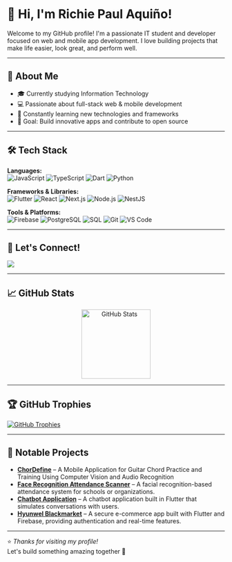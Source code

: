 # 👋 Hi, I'm Richie Paul Aquiño!

Welcome to my GitHub profile! I'm a passionate IT student and developer focused on web and mobile app development. I love building projects that make life easier, look great, and perform well.

---

## 🚀 About Me

- 🎓 Currently studying Information Technology  
- 💻 Passionate about full-stack web & mobile development  
- 🧠 Constantly learning new technologies and frameworks  
- 🎯 Goal: Build innovative apps and contribute to open source  

---

## 🛠️ Tech Stack

**Languages:**  
![JavaScript](https://img.shields.io/badge/-JavaScript-F7DF1E?style=flat-square&logo=javascript&logoColor=black)
![TypeScript](https://img.shields.io/badge/-TypeScript-3178C6?style=flat-square&logo=typescript&logoColor=white)
![Dart](https://img.shields.io/badge/-Dart-0175C2?style=flat-square&logo=dart&logoColor=white)
![Python](https://img.shields.io/badge/-Python-3776AB?style=flat-square&logo=python&logoColor=white)

**Frameworks & Libraries:**  
![Flutter](https://img.shields.io/badge/-Flutter-02569B?style=flat-square&logo=flutter&logoColor=white)
![React](https://img.shields.io/badge/-React-20232A?style=flat-square&logo=react&logoColor=61DAFB)
![Next.js](https://img.shields.io/badge/-Next.js-000000?style=flat-square&logo=next.js&logoColor=white)
![Node.js](https://img.shields.io/badge/-Node.js-339933?style=flat-square&logo=node.js&logoColor=white)
![NestJS](https://img.shields.io/badge/-NestJS-E0234E?style=flat-square&logo=nestjs&logoColor=white)

**Tools & Platforms:**  
![Firebase](https://img.shields.io/badge/-Firebase-FFCA28?style=flat-square&logo=firebase&logoColor=black)
![PostgreSQL](https://img.shields.io/badge/-PostgreSQL-4169E1?style=flat-square&logo=postgresql&logoColor=white)
![SQL](https://img.shields.io/badge/-SQL-4479A1?style=flat-square&logo=mysql&logoColor=white)
![Git](https://img.shields.io/badge/-Git-F05032?style=flat-square&logo=git&logoColor=white)
![VS Code](https://img.shields.io/badge/-VS%20Code-007ACC?style=flat-square&logo=visual-studio-code&logoColor=white)

---

## 🔗 Let's Connect!

<p align="left">
  <a href="https://www.linkedin.com/in/richie-paul-aquiño-2bb196265" target="_blank">
    <img src="https://img.shields.io/badge/LinkedIn-0A66C2?style=for-the-badge&logo=linkedin&logoColor=white" />
  </a>
</p>

---

## 📈 GitHub Stats

<div align="center">
  <img src="https://github-readme-stats.vercel.app/api?username=paullooll&show_icons=true&theme=tokyonight&count_private=true" alt="GitHub Stats" height="160" />
</div>

---

## 🏆 GitHub Trophies

[![GitHub Trophies](https://github-profile-trophy.vercel.app/?username=paullooll&theme=gruvbox&row=1&column=7)](https://github.com/paullooll)

---

## 🧩 Notable Projects

-  [**ChorDefine**](https://github.com/ronmagpantay1/chordefine) – A Mobile Application for Guitar Chord Practice and Training Using Computer Vision and Audio Recognition 
-  [**Face Recognition Attendance Scanner**](https://github.com/paullooll/FaceRecognitionAttendanceSystem) – A facial recognition-based attendance system for schools or organizations.
-  [**Chatbot Application**](https://github.com/paullooll/cc206_chatbot_application) – A chatbot application built in Flutter that simulates conversations with users.
-  [**Hyunwel Blackmarket**](https://github.com/paullooll/cc206_chatbot_application) – A secure e-commerce app built with Flutter and Firebase, providing authentication and real-time features.

---

⭐ _Thanks for visiting my profile!_  
Let's build something amazing together 🚀
